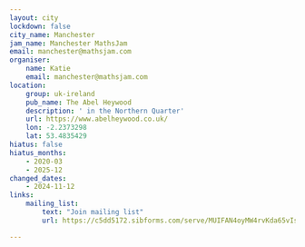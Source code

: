 ```yaml
---
layout: city
lockdown: false
city_name: Manchester
jam_name: Manchester MathsJam
email: manchester@mathsjam.com
organiser:
    name: Katie
    email: manchester@mathsjam.com
location:
    group: uk-ireland
    pub_name: The Abel Heywood
    description: ' in the Northern Quarter'
    url: https://www.abelheywood.co.uk/
    lon: -2.2373298
    lat: 53.4835429
hiatus: false
hiatus_months:
    - 2020-03
    - 2025-12
changed_dates:
    - 2024-11-12
links:
    mailing_list:
        text: "Join mailing list"
        url: https://c5dd5172.sibforms.com/serve/MUIFAN4oyMW4rvKda65vIs_2-A5bb6_4CyIm5xj2md8cCFX38ug9er0rYXnNjTKUQ1YdR9I8dfoW8x2zS2VjejWXgQ5USa1EUSYiI_98_RMRJsSchjOaf3QPpyb5M9gmGnObc7-a2Wc-LAnhznALxrmiwppc6y7uCkbG3ugcWePQXPLsQu4zj0cvwIZdoD3sGSVDjvF8pUaDW0H5

---
```


